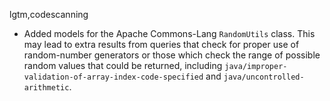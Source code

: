 lgtm,codescanning
* Added models for the Apache Commons-Lang `RandomUtils` class. This may lead to extra results from queries that check for proper use of random-number generators or those which check the range of possible random values that could be returned, including `java/improper-validation-of-array-index-code-specified` and `java/uncontrolled-arithmetic`.
